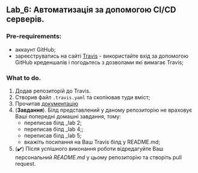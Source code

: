 ## Lab_6: Автоматизація за допомогою CI/CD серверів.
### Pre-requirements:   
- аккаунт GitHub;
- зареєструватись на сайті [Travis](https://travis-ci.org) - використайте вхід за допомогою GitHub креденшалів і погодьтесь з дозволами які вимагає Travis;
### What to do.
1. Додав репозиторій до Travis.
2. Створив файл `.travis.yaml` та скопіював туди вміст;
5. Прочитав [документацію](https://docs.travis-ci.com/user/docker/#pushing-a-docker-image-to-a-registry)
5. (**Завдання**). Білд представлений у даному репозиторію не враховує Ваші попередні домашні завдання, тому:
    - переписав білд _lab 2;
    - переписав білд _lab 4;;
    - переписав білд _lab 5;
    - вкажіть посилання на Ваш Travis білд у README.md;
6. (:heavy_check_mark:) Після успішного виконання роботи відредагуйте Ваш персональний _README.md_ у цьому репозиторію та створіть pull request.

